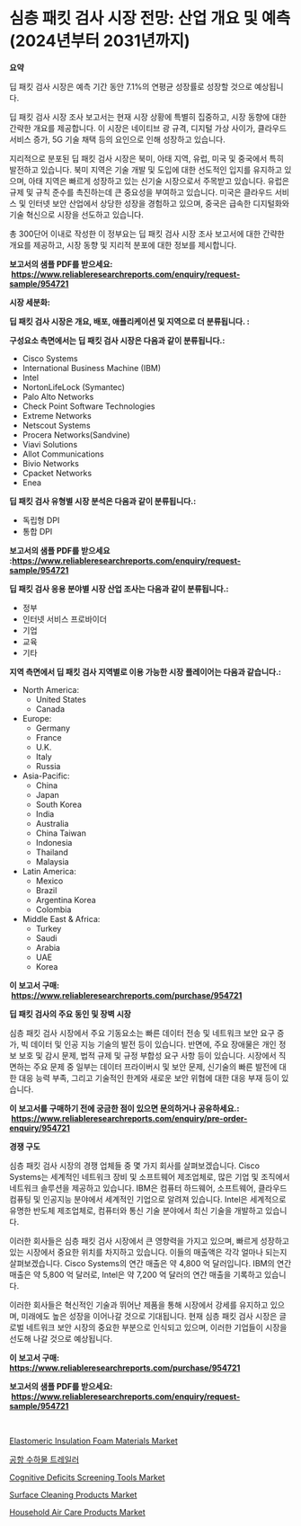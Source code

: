 <p><h1>심층 패킷 검사 시장 전망: 산업 개요 및 예측 (2024년부터 2031년까지)</h1></p><p><strong>요약</strong></p>
<p><p>딥 패킷 검사 시장은 예측 기간 동안 7.1%의 연평균 성장률로 성장할 것으로 예상됩니다.</p><p>딥 패킷 검사 시장 조사 보고서는 현재 시장 상황에 특별히 집중하고, 시장 동향에 대한 간략한 개요를 제공합니다. 이 시장은 네이티브 광 규격, 디지털 가상 사이가, 클라우드 서비스 증가, 5G 기술 채택 등의 요인으로 인해 성장하고 있습니다.</p><p>지리적으로 분포된 딥 패킷 검사 시장은 북미, 아태 지역, 유럽, 미국 및 중국에서 특히 발전하고 있습니다. 북미 지역은 기술 개발 및 도입에 대한 선도적인 입지를 유지하고 있으며, 아태 지역은 빠르게 성장하고 있는 신기술 시장으로서 주목받고 있습니다. 유럽은 규제 및 규칙 준수를 촉진하는데 큰 중요성을 부여하고 있습니다. 미국은 클라우드 서비스 및 인터넷 보안 산업에서 상당한 성장을 경험하고 있으며, 중국은 급속한 디지털화와 기술 혁신으로 시장을 선도하고 있습니다.</p><p>총 300단어 이내로 작성한 이 정부요는 딥 패킷 검사 시장 조사 보고서에 대한 간략한 개요를 제공하고, 시장 동향 및 지리적 분포에 대한 정보를 제시합니다.</p></p>
<p><strong>보고서의 샘플 PDF를 받으세요: &nbsp;<a href="https://www.reliableresearchreports.com/enquiry/request-sample/954721">https://www.reliableresearchreports.com/enquiry/request-sample/954721</a></strong></p>
<p><strong>시장 세분화:</strong></p>
<p><strong> 딥 패킷 검사 시장은 개요, 배포, 애플리케이션 및 지역으로 더 분류됩니다. :</strong></p>
<p><strong>구성요소 측면에서는 딥 패킷 검사 시장은 다음과 같이 분류됩니다.:</strong></p>
<p><ul><li>Cisco Systems</li><li>International Business Machine (IBM)</li><li>Intel</li><li>NortonLifeLock (Symantec)</li><li>Palo Alto Networks</li><li>Check Point Software Technologies</li><li>Extreme Networks</li><li>Netscout Systems</li><li>Procera Networks(Sandvine)</li><li>Viavi Solutions</li><li>Allot Communications</li><li>Bivio Networks</li><li>Cpacket Networks</li><li>Enea</li></ul></p>
<p><strong> 딥 패킷 검사 유형별 시장 분석은 다음과 같이 분류됩니다.:</strong></p>
<p><ul><li>독립형 DPI</li><li>통합 DPI</li></ul></p>
<p><strong>보고서의 샘플 PDF를 받으세요 :<a href="https://www.reliableresearchreports.com/enquiry/request-sample/954721">https://www.reliableresearchreports.com/enquiry/request-sample/954721</a></strong></p>
<p><strong> 딥 패킷 검사 응용 분야별 시장 산업 조사는 다음과 같이 분류됩니다.:</strong></p>
<p><ul><li>정부</li><li>인터넷 서비스 프로바이더</li><li>기업</li><li>교육</li><li>기타</li></ul></p>
<p><strong>지역 측면에서 딥 패킷 검사 지역별로 이용 가능한 시장 플레이어는 다음과 같습니다.:</strong></p>
<p><ul>
    <li>
        North America:
        <ul>
            <li>United States</li>
            <li>Canada</li>
        </ul>
    </li>
    <li>
        Europe:
        <ul>
            <li>Germany</li>
            <li>France</li>
            <li>U.K.</li>
            <li>Italy</li>
            <li>Russia</li>
        </ul>
    </li>
    <li>
        Asia-Pacific:
        <ul>
            <li>China</li>
            <li>Japan</li>
            <li>South Korea</li>
            <li>India</li>
            <li>Australia</li>
            <li>China Taiwan</li>
            <li>Indonesia</li>
            <li>Thailand</li>
            <li>Malaysia</li>
        </ul>
    </li>
    <li>
        Latin America:
        <ul>
            <li>Mexico</li>
            <li>Brazil</li>
            <li>Argentina Korea</li>
            <li>Colombia</li>
        </ul>
    </li>
    <li>
        Middle East & Africa:
        <ul>
            <li>Turkey</li>
            <li>Saudi</li>
            <li>Arabia</li>
            <li>UAE</li>
            <li>Korea</li>
        </ul>
    </li>
    </ul></p>
<p><strong>이 보고서 구매: &nbsp;<a href="https://www.reliableresearchreports.com/purchase/954721">https://www.reliableresearchreports.com/purchase/954721</a></strong></p>
<p><strong>딥 패킷 검사의 주요 동인 및 장벽 시장</strong></p>
<p><p>심층 패킷 검사 시장에서 주요 기동요소는 빠른 데이터 전송 및 네트워크 보안 요구 증가, 빅 데이터 및 인공 지능 기술의 발전 등이 있습니다. 반면에, 주요 장애물은 개인 정보 보호 및 감시 문제, 법적 규제 및 규정 부합성 요구 사항 등이 있습니다. 시장에서 직면하는 주요 문제 중 일부는 데이터 프라이버시 및 보안 문제, 신기술의 빠른 발전에 대한 대응 능력 부족, 그리고 기술적인 한계와 새로운 보안 위협에 대한 대응 부재 등이 있습니다.</p></p>
<p><strong>이 보고서를 구매하기 전에 궁금한 점이 있으면 문의하거나 공유하세요.: &nbsp;<a href="https://www.reliableresearchreports.com/enquiry/pre-order-enquiry/954721">https://www.reliableresearchreports.com/enquiry/pre-order-enquiry/954721</a></strong></p>
<p><strong>경쟁 구도</strong></p>
<p><p>심층 패킷 검사 시장의 경쟁 업체들 중 몇 가지 회사를 살펴보겠습니다. Cisco Systems는 세계적인 네트워크 장비 및 소프트웨어 제조업체로, 많은 기업 및 조직에서 네트워크 솔루션을 제공하고 있습니다. IBM은 컴퓨터 하드웨어, 소프트웨어, 클라우드 컴퓨팅 및 인공지능 분야에서 세계적인 기업으로 알려져 있습니다. Intel은 세계적으로 유명한 반도체 제조업체로, 컴퓨터와 통신 기술 분야에서 최신 기술을 개발하고 있습니다.</p><p>이러한 회사들은 심층 패킷 검사 시장에서 큰 영향력을 가지고 있으며, 빠르게 성장하고 있는 시장에서 중요한 위치를 차지하고 있습니다. 이들의 매출액은 각각 얼마나 되는지 살펴보겠습니다. Cisco Systems의 연간 매출은 약 4,800 억 달러입니다. IBM의 연간 매출은 약 5,800 억 달러로, Intel은 약 7,200 억 달러의 연간 매출을 기록하고 있습니다.</p><p>이러한 회사들은 혁신적인 기술과 뛰어난 제품을 통해 시장에서 강세를 유지하고 있으며, 미래에도 높은 성장을 이어나갈 것으로 기대됩니다. 현재 심층 패킷 검사 시장은 글로벌 네트워크 보안 시장의 중요한 부분으로 인식되고 있으며, 이러한 기업들이 시장을 선도해 나갈 것으로 예상됩니다.</p></p>
<p><strong>이 보고서 구매: &nbsp; <a href="https://www.reliableresearchreports.com/purchase/954721">https://www.reliableresearchreports.com/purchase/954721</a></strong></p>
<p><strong>보고서의 샘플 PDF를 받으세요: &nbsp;<a href="https://www.reliableresearchreports.com/enquiry/request-sample/954721">https://www.reliableresearchreports.com/enquiry/request-sample/954721</a></strong><strong></strong></p>
<p>&nbsp;</p>
<p><p><a href="https://github.com/mauripalmi/Market-Research-Report-List-2/blob/main/elastomeric-insulation-foam-materials-market.md">Elastomeric Insulation Foam Materials Market</a></p><p><a href="https://medium.com/@xvz497517413/%EA%B3%B5%ED%95%AD-%EC%88%98%ED%95%98%EB%AC%BC-%EC%9D%B4%EB%8F%99%EC%9E%A5%EB%B9%84-%EC%8B%9C%EC%9E%A5-%EA%B7%9C%EB%AA%A8-%EB%B0%8F-%EC%8B%9C%EC%9E%A5-%EB%8F%99%ED%96%A5-2031%EB%85%84%EA%B9%8C%EC%A7%80%EC%9D%98-%EC%99%84%EB%B2%BD%ED%95%9C-%EC%82%B0%EC%97%85-%EA%B0%9C%EC%9A%94-2024-2031-329b383f5bab">공항 수하물 트레일러</a></p><p><a href="https://full-wildebeest-80b.notion.site/Cognitive-Deficits-Screening-Tools-Market-Provides-a-Comprehensive-Analysis-Including-a-Macro-Overvi-0bc0d43fe706435fa41a25bb516228ab">Cognitive Deficits Screening Tools Market</a></p><p><a href="https://view.publitas.com/reportprime-1/surface-cleaning-products-market-share-market-new-trends-analysis-report-by-type-by-application-by-end-use-by-region-and-segment-forecasts-2024-2031/">Surface Cleaning Products Market</a></p><p><a href="https://view.publitas.com/reportprime-1/household-air-care-products-market-size-reflecting-a-forecast-till-2031-market-by-type-by-application-and-by-geography/">Household Air Care Products Market</a></p></p>